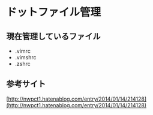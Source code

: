 # ドットファイル管理

## 現在管理しているファイル
- .vimrc
- .vimshrc
- .zshrc

## 参考サイト
[http://nwpct1.hatenablog.com/entry/2014/01/14/214128](http://nwpct1.hatenablog.com/entry/2014/01/14/214128)

